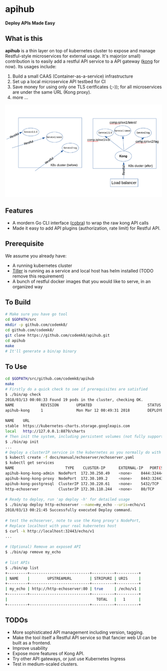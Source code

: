 # apihub

**Deploy APIs Made Easy**

## What is this

**apihub** is a thin layer on top of kubernetes cluster to expose and manage Restful-style microservices for external usage. It's major(or small) contribution is to easily add a restful API service to a API gateway ([kong](https://getkong.org) for now). Its usages include:

1. Build a small CAAS (Container-as-a-service) infrastructure
1. Set up a local microservice API testbed for CI
1. Save money for using only one TLS certficates (;-)); for all microservices are under the same URL (Kong proxy).
1. more ...

![compare](./docs/compare.png)

## Features
* A mordern Go CLI interface ([cobra](https://github.com/spf13/cobra/)) to wrap the raw kong API calls
* Made it easy to add API plugins (authorization, rate limit) for Restful API.

## Prerequisite

We assume you already have:
* A running kubernetes cluster
* [Tiller](https://github.com/kubernetes/helm) is running as a service and local host has helm installed (TODO remove this requirement)
* A bunch of restful docker images that you would like to serve, in an organized way

## To Build

```bash
# Make sure you have go tool
cd $GOPATH/src
mkdir -p github.com/codemk8/
cd github.com/codemk8/
git clone https://github.com/codemk8/apihub.git
cd apihub
make
# It'll generate a bin/ap binary
```
## To Use

```bash
cd $GOPATH/src/github.com/codemk8/apihub
make
# Firstly do a quick check to see if prerequisites are satisfied
$ ./bin/ap check  
2018/03/13 00:08:33 Found 19 pods in the cluster, checking OK.
NAME            REVISION        UPDATED                         STATUS          CHART           NAMESPACE
apihub-kong     1               Mon Mar 12 00:49:31 2018        DEPLOYED        kong-0.1.2      default

NAME    URL
stable  https://kubernetes-charts.storage.googleapis.com
local   http://127.0.0.1:8879/charts
# Then init the system, including persistent volumes (not fully supported yet), kong service
$ ./bin/ap init
...
# Deploy a clusterIP service in the kubernetes as you normally do with kubectl. Following example use echoserver:
$ kubectl create -f docs/manual/echoserver/echoserver.yaml
$ kubectl get services 
NAME                       TYPE    CLUSTER-IP      EXTERNAL-IP   PORT(S)     AGE
apihub-kong-kong-admin  NodePort  172.30.250.49    <none>    8444:32444/TCP  23h
apihub-kong-kong-proxy  NodePort  172.30.109.2     <none>    8443:32443/TCP  23h
apihub-kong-postgresql  ClusterIP 172.30.220.61    <none>    5432/TCP        23h
http-echoserver         ClusterIP 172.30.110.244   <none>    80/TCP          11d

# Ready to deploy, run 'ap deploy -h' for detailed usage
$ ./bin/ap deploy http-echoserver --name=my_echo --uris=echo/v1
2018/03/13 00:21:45 Successfully executed Deploy command.

# test the echoserver, note to use the Kong proxy's NodePort, 
# Replace localhost with your real kubernetes host
$ curl -k http://localhost:32443/echo/v1
...

# (Optional) Remove an exposed API
$ ./bin/ap remove my_echo

# list APIs 
$ ./bin/ap list
+---------+---------------------------+----------+----------+
| NAME    |        UPSTREAMURL        | STRIPURI | URIS     |
+---------+---------------------------+----------+----------+
| my_echo | http://http-echoserver:80 | true     | /echo/v1 |
+---------+---------------------------+----------+----------+
|                                        TOTAL   |   1      |
+---------+---------------------------+----------+----------+

```

## TODOs

* More sophisticated API management including version, tagging.
* Make the tool itself a Restful API service so that fancier web UI can be built as a frontend.
* Improve usability
* Expose more features of Kong API.
* Try other API gateways, or just use Kubernetes Ingress
* Test in medium-scaled clusters.
